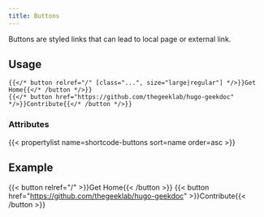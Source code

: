 ```yaml
---
title: Buttons
---
```


Buttons are styled links that can lead to local page or external link.

## Usage

<!-- prettier-ignore -->
```tpl
{{</* button relref="/" [class="...", size="large|regular"] */>}}Get Home{{</* /button */>}}
{{</* button href="https://github.com/thegeeklab/hugo-geekdoc" */>}}Contribute{{</* /button */>}}
```

### Attributes

<!-- prettier-ignore-start -->
<!-- spellchecker-disable -->
{{< propertylist name=shortcode-buttons sort=name order=asc >}}
<!-- spellchecker-enable -->
<!-- prettier-ignore-end -->

## Example

<!-- prettier-ignore-start -->
<!-- markdownlint-capture -->
<!-- markdownlint-disable -->
{{< button relref="/" >}}Get Home{{< /button >}}
{{< button href="https://github.com/thegeeklab/hugo-geekdoc" >}}Contribute{{< /button >}}
<!-- markdownlint-restore -->
<!-- prettier-ignore-end -->
